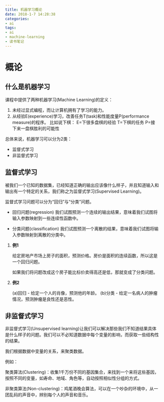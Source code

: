 ```yaml
---
title: 机器学习概论
date: 2018-1-7 14:28:38
categories:
- ai
tags:
- ai
- machine-learning
- 读书笔记
---
```


# 概论

## 什么是机器学习

课程中提供了两种机器学习(Machine Learning)的定义：

1. 未经过显式编程，而让计算机拥有了学习的能力。
2. 从经验E(experience)学习，改善任务T(task)和性能度量P(performance measure)的程序。
	比如说下棋：
	E=下很多盘棋的经验
	T=下棋的任务
	P=接下来一盘棋胜利的可能性

总体来说，机器学习可以分为2类：

* 监督式学习
* 非监督式学习

## 监督式学习

被我们一个已知的数据集，已经知道正确的输出应该像什么样子，并且知道输入和输出有一个特定的关系，我们称之为监督式学习(Supervised Learning)。

监督式学习问题可以分为“回归”与“分类”问题。

* 回归问题(regression)
	我们试图预测一个连续的输出结果，意味着我们试图将输入参数映射到一些连续性函数中。

* 分类问题(classification)
	我们试图预测一个离散的结果，意味着我们试图将输入参数映射到离散的分类中。

1. **例1**

	给定房地产市场上房子的面积，预测价格。房价是面积的连续函数，所以这是一个回归问题。

	如果我们将问题改成这个房子能比标价卖得高还是低，那就变成了分类问题。

2. **例2**

	(a)回归 - 给定一个人的肖像，预测他的年龄。
	(b)分类 - 给定一名病人的肿瘤情况，预测肿瘤是良性还是恶性。

## 非监督式学习

非监督式学习(Unsupervised learning)让我们可以解决那些我们不知道结果具体是什么样子的问题。我们可以不必知道数据中每个变量的影响，而获取一些结构性的结果。

我们根据数据中变量的关系，来聚类数据。

例如：

聚类算法(Clustering)：收集1千万份不同的基因集合，来找到一个来将这些基因，按照不同的变量，如寿命、地域、角色等，自动按照相似性分组的方式。

非聚类算法(Non-clustering)：鸡尾酒晚会算法，可以在一个吵杂的环境中，从一团乱码的声音中，辨别每个人的声音和音乐。
